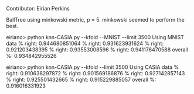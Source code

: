 Contributor: Eirian Perkins

BallTree using minkowski metric, p = 5. minkowski seemed to perform the best.

eiriano> python knn-CASIA.py --kfold  --MNIST --limit 3500
    Using MNIST data
    % right:  0.944680851064
    % right:  0.931623931624
    % right:  0.921203438395
    % right:  0.93553008596
    % right:  0.941176470588
overall %:  0.934842955526

eiriano> python knn-CASIA.py --kfold  --limit 3500
    Using CASIA data
    % right:  0.910638297872
    % right:  0.901569186876
    % right:  0.927142857143
    % right:  0.925501432665
    % right:  0.915229885057
overall %:  0.916016331923

